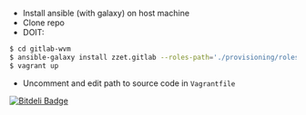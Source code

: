 - Install ansible (with galaxy) on host machine
- Clone repo
- DOIT:

``` bash
$ cd gitlab-wvm
$ ansible-galaxy install zzet.gitlab --roles-path='./provisioning/roles'
$ vagrant up
```

- Uncomment and edit path to source code in `Vagrantfile`


[![Bitdeli Badge](https://d2weczhvl823v0.cloudfront.net/zzet/gitlab-wvm/trend.png)](https://bitdeli.com/free "Bitdeli Badge")

